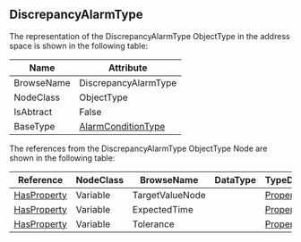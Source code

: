 <!-- objecttype -->
## DiscrepancyAlarmType
The representation of the DiscrepancyAlarmType ObjectType in the address space is shown in the following table:  

|Name|Attribute|
|---|---|
|BrowseName|DiscrepancyAlarmType|
|NodeClass|ObjectType|
|IsAbtract|False|
|BaseType|[AlarmConditionType](../../../Part9/ObjectTypes/AlarmConditionType/readme.md)|

The references from the DiscrepancyAlarmType ObjectType Node are shown in the following table:  

|Reference|NodeClass|BrowseName|DataType|TypeDefinition|ModellingRule|
|---|---|---|---|---|---|
|[HasProperty](../../../Part3/ReferenceTypes/HasProperty/readme.md)|Variable|TargetValueNode||[PropertyType](../../Part5/VariableTypes/PropertyType/readme.md)|[Mandatory](../../Objects/Mandatory/readme.md)|
|[HasProperty](../../../Part3/ReferenceTypes/HasProperty/readme.md)|Variable|ExpectedTime||[PropertyType](../../Part5/VariableTypes/PropertyType/readme.md)|[Mandatory](../../Objects/Mandatory/readme.md)|
|[HasProperty](../../../Part3/ReferenceTypes/HasProperty/readme.md)|Variable|Tolerance||[PropertyType](../../Part5/VariableTypes/PropertyType/readme.md)|[Optional](../../Objects/Optional/readme.md)|

